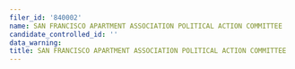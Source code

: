 ```yaml
---
filer_id: '840002'
name: SAN FRANCISCO APARTMENT ASSOCIATION POLITICAL ACTION COMMITTEE
candidate_controlled_id: ''
data_warning:
title: SAN FRANCISCO APARTMENT ASSOCIATION POLITICAL ACTION COMMITTEE
---
```

